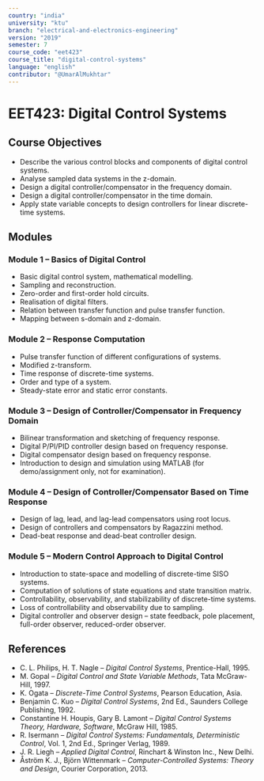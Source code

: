 ```yaml
---
country: "india"
university: "ktu"
branch: "electrical-and-electronics-engineering"
version: "2019"
semester: 7
course_code: "eet423"
course_title: "digital-control-systems"
language: "english"
contributor: "@UmarAlMukhtar"
---
```


# EET423: Digital Control Systems  

## Course Objectives  
- Describe the various control blocks and components of digital control systems.  
- Analyse sampled data systems in the z-domain.  
- Design a digital controller/compensator in the frequency domain.  
- Design a digital controller/compensator in the time domain.  
- Apply state variable concepts to design controllers for linear discrete-time systems.  

## Modules  

### Module 1 – Basics of Digital Control  
- Basic digital control system, mathematical modelling.  
- Sampling and reconstruction.  
- Zero-order and first-order hold circuits.  
- Realisation of digital filters.  
- Relation between transfer function and pulse transfer function.  
- Mapping between s-domain and z-domain.  

### Module 2 – Response Computation  
- Pulse transfer function of different configurations of systems.  
- Modified z-transform.  
- Time response of discrete-time systems.  
- Order and type of a system.  
- Steady-state error and static error constants.  

### Module 3 – Design of Controller/Compensator in Frequency Domain  
- Bilinear transformation and sketching of frequency response.  
- Digital P/PI/PID controller design based on frequency response.  
- Digital compensator design based on frequency response.  
- Introduction to design and simulation using MATLAB (for demo/assignment only, not for examination).  

### Module 4 – Design of Controller/Compensator Based on Time Response  
- Design of lag, lead, and lag-lead compensators using root locus.  
- Design of controllers and compensators by Ragazzini method.  
- Dead-beat response and dead-beat controller design.  

### Module 5 – Modern Control Approach to Digital Control  
- Introduction to state-space and modelling of discrete-time SISO systems.  
- Computation of solutions of state equations and state transition matrix.  
- Controllability, observability, and stabilizability of discrete-time systems.  
- Loss of controllability and observability due to sampling.  
- Digital controller and observer design – state feedback, pole placement, full-order observer, reduced-order observer.  

## References  
- C. L. Philips, H. T. Nagle – *Digital Control Systems*, Prentice-Hall, 1995.  
- M. Gopal – *Digital Control and State Variable Methods*, Tata McGraw-Hill, 1997.  
- K. Ogata – *Discrete-Time Control Systems*, Pearson Education, Asia.  
- Benjamin C. Kuo – *Digital Control Systems*, 2nd Ed., Saunders College Publishing, 1992.  
- Constantine H. Houpis, Gary B. Lamont – *Digital Control Systems Theory, Hardware, Software*, McGraw Hill, 1985.  
- R. Isermann – *Digital Control Systems: Fundamentals, Deterministic Control*, Vol. 1, 2nd Ed., Springer Verlag, 1989.  
- J. R. Liegh – *Applied Digital Control*, Rinchart & Winston Inc., New Delhi.  
- Åström K. J., Björn Wittenmark – *Computer-Controlled Systems: Theory and Design*, Courier Corporation, 2013.  
